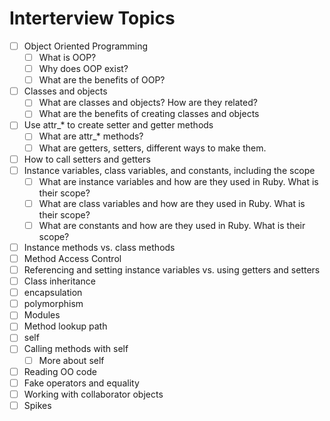 # Interterview Topics

- [ ] Object Oriented Programming
  - [ ] What is OOP?
  - [ ] Why does OOP exist?
  - [ ] What are the benefits of OOP?
- [ ] Classes and objects
  - [ ] What are classes and objects? How are they related?
  - [ ] What are the benefits of creating classes and objects
- [ ] Use attr_* to create setter and getter methods
  - [ ] What are attr_* methods?
  - [ ] What are getters, setters, different ways to make them.
- [ ] How to call setters and getters
- [ ] Instance variables, class variables, and constants, including the scope
  - [ ] What are instance variables and how are they used in Ruby. What is their scope?
  - [ ] What are class variables and how are they used in Ruby. What is their scope?
  - [ ] What are constants and how are they used in Ruby. What is their scope?
- [ ] Instance methods vs. class methods
- [ ] Method Access Control
- [ ] Referencing and setting instance variables vs. using getters and setters
- [ ] Class inheritance
- [ ] encapsulation 
- [ ] polymorphism
- [ ] Modules
- [ ] Method lookup path
- [ ] self
- [ ] Calling methods with self
    - [ ] More about self
- [ ] Reading OO code
- [ ] Fake operators and equality
- [ ] Working with collaborator objects
- [ ] Spikes